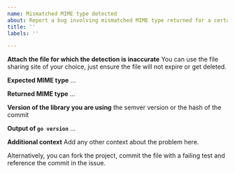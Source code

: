 ```yaml
---
name: Mismatched MIME type detected
about: Report a bug involving mismatched MIME type returned for a certain file
title: ''
labels: ''

---
```


**Attach the file for which the detection is inaccurate**
You can use the file sharing site of your choice, just ensure the file will not expire or get deleted.

**Expected MIME type**
...

**Returned MIME type**
...

**Version of the library you are using**
the semver version or the hash of the commit

**Output of `go version`**
...

**Additional context**
Add any other context about the problem here.

Alternatively, you can fork the project, commit the file with a failing test and reference the commit in the issue.
